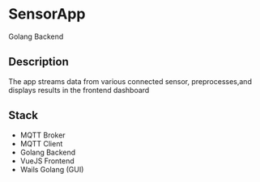 # SensorApp
Golang Backend 

## Description
The app streams data from various connected sensor, preprocesses,and displays results in the frontend dashboard

## Stack
- MQTT Broker
- MQTT Client
- Golang Backend
- VueJS Frontend
- Wails Golang (GUI)
